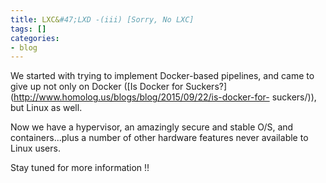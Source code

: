 ```yaml
---
title: LXC&#47;LXD -(iii) [Sorry, No LXC]
tags: []
categories:
- blog
---
```

We started with trying to implement Docker-based pipelines, and came to give
up not only on Docker ([Is Docker for
Suckers?](http://www.homolog.us/blogs/blog/2015/09/22/is-docker-for-
suckers/)), but Linux as well.
<!--more-->

Now we have a hypervisor, an amazingly secure and stable O/S, and
containers...plus a number of other hardware features never available to Linux
users.

Stay tuned for more information !!

